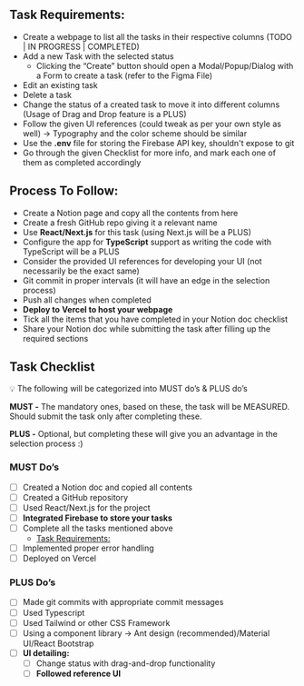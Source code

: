 ## Task Requirements:

- Create a webpage to list all the tasks in their respective columns (TODO | IN PROGRESS | COMPLETED)
- Add a new Task with the selected status
    - Clicking the “Create” button should open a Modal/Popup/Dialog with a Form to create a task (refer to the Figma File)
- Edit an existing task
- Delete a task
- Change the status of a created task to move it into different columns (Usage of Drag and Drop feature is a PLUS)
- Follow the given UI references (could tweak as per your own style as well) → Typography and the color scheme should be similar
- Use the **.env** file for storing the Firebase API key, shouldn't expose to git
- Go through the given Checklist for more info, and mark each one of them as completed accordingly

## Process To Follow:

- Create a Notion page and copy all the contents from here
- Create a fresh GitHub repo giving it a relevant name
- Use **React/Next.js** for this task (using Next.js will be a PLUS)
- Configure the app for **TypeScript** support as writing the code with TypeScript will be a PLUS
- Consider the provided UI references for developing your UI (not necessarily be the exact same)
- Git commit in proper intervals (it will have an edge in the selection process)
- Push all changes when completed
- **Deploy to** **Vercel to host your webpage**
- Tick all the items that you have completed in your Notion doc checklist
- Share your Notion doc while submitting the task after filling up the required sections

## Task Checklist

<aside>
💡 The following will be categorized into MUST do’s & PLUS do’s

**MUST -** The mandatory ones, based on these, the task will be MEASURED. Should submit the task only after completing these.

**PLUS  -** Optional, but completing these will give you an advantage in the selection process :)

</aside>

### MUST Do’s

- [ ]  Created a Notion doc and copied all contents
- [ ]  Created a GitHub repository
- [ ]  Used React/Next.js for the project
- [ ]  **Integrated Firebase to store your tasks**
- [ ]  Complete all the tasks mentioned above
    - [Task Requirements:](https://www.notion.so/Task-Requirements-68b8771fec25437bb02c49ac50e31f1b?pvs=21)
- [ ]  Implemented proper error handling
- [ ]  Deployed on Vercel

### PLUS Do’s

- [ ]  Made git commits with appropriate commit messages
- [ ]  Used Typescript
- [ ]  Used Tailwind or other CSS Framework
- [ ]  Using a component library → Ant design (recommended)/Material UI/React Bootstrap
- [ ]  **UI detailing:**
    - [ ]  Change status with drag-and-drop functionality
    - [ ]  **Followed reference UI**
